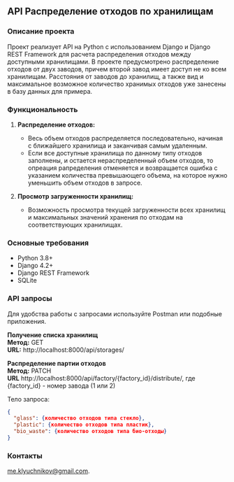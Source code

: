 ## API Распределение отходов по хранилищам 

### Описание проекта

Проект реализует API на Python с использованием Django и Django REST Framework для расчета распределения отходов
между доступными хранилищами. В проекте предусмотрено распределение отходов от двух заводов, причем второй завод имеет
доступ не ко всем хранилищам. Расстояния от заводов до хранилищ, а также вид и максимальное возможное
количество хранимых отходов уже занесены в базу данных для примера.

### Функциональность

1. **Распределение отходов:**
   - Весь объем отходов распределяется последовательно, начиная с ближайшего хранилища и заканчивая 
самым удаленным.
   - Если все доступные хранилища по данному типу отходов заполнены, и остается нераспределенный объем отходов, то опреация
   рапределения отменяется и возвращается ошибка с указанием количества превышающего объема,
   на которое нужно уменьшить объем отходов в запросе.

2. **Просмотр загруженности хранилищ:**
   - Возможность просмотра текущей загруженности всех хранилищ и максимальных значений хранения по отходам на соответствующих хранилищах.

### Основные требования

- Python 3.8+
- Django 4.2+
- Django REST Framework
- SQLite

 
### API запросы

Для удобства работы с запросами используйте Postman или подобные приложения.


**Получение списка хранилищ**  
**Метод:** GET  
**URL:** http://localhost:8000/api/storages/

**Распределение партии отходов**  
**Метод:** PATCH  
**URL** http://localhost:8000/api/factory/{factory_id}/distribute/, где {factory_id} - номер завода (1 или 2)  

Тело запроса:  
```json
{
  "glass": {количество отходов типа стекло},
  "plastic": {количество отходов типа пластик},
  "bio_waste": {количество отходов типа био-отходы}
}
```

### Контакты
me.klyuchnikov@gmail.com.
